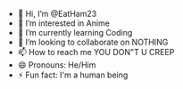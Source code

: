 - 👋 Hi, I’m @EatHam23
- 👀 I’m interested in Anime
- 🌱 I’m currently learning Coding
- 💞️ I’m looking to collaborate on NOTHING
- 📫 How to reach me YOU DON"T U CREEP
- 😄 Pronouns: He/Him
- ⚡ Fun fact: I'm a human being

<!---
EatHam23/EatHam23 is a ✨ special ✨ repository because its `README.md` (this file) appears on your GitHub profile.
You can click the Preview link to take a look at your changes.
--->
